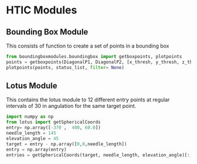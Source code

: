 # HTIC Modules

## Bounding Box Module
This consists of function to create a set of points in a bounding box

```python
from boundingboxmodules.boundingbox import getboxpoints, plotpoints
points = getboxpoints(DiagonalP1, DiagonalP2, [x_thresh, y_thresh, z_thresh])
plotpoints(points, status_list, filter= None)
```



## Lotus Module
This contains the lotus module to 12 different entry points at  regular intervals of 30 in angulation for the same target point.


```python
import numpy as np
from lotus import getSphericalCoords
entry= np.array([-370 ,  400, 60.0])
needle_length = 145
elevation_angle = 45
target = entry - np.array([0,0,needle_length])
entry = np.array(entry)
entries = getSphericalCoords(target, needle_length, elevation_angle)[:,0]
```


